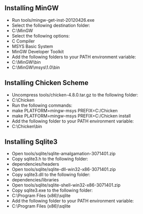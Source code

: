 
Installing MinGW
----------------

- Run tools/mingw-get-inst-20120426.exe
- Select the following destination folder:
 - C:\MinGW
- Select the following options:
 - C Compiler
 - MSYS Basic System
 - MinGW Developer Toolkit
- Add the following folders to your PATH environment variable:
 - C:\MinGW\bin
 - C:\MinGW\msys\1.0\bin

Installing Chicken Scheme
-------------------------

- Uncompress tools/chicken-4.8.0.tar.gz to the following folder:
 - C:\Chicken
- Run the following commands:
 - make PLATFORM=mingw-msys PREFIX=C:/Chicken
 - make PLATFORM=mingw-msys PREFIX=C:/Chicken install
- Add the following folder to your PATH environment variable:
 - C:\Chicken\bin

Installing Sqlite3
------------------

- Open tools/sqlite/sqlite-amalgamation-3071401.zip
- Copy sqlite3.h to the following folder:
 - dependencies/headers
- Open tools/sqlite/sqlite-dll-win32-x86-3071401.zip
- Copy sqlite3.dll to the following folder:
 - dependencies/libraries
- Open tools/sqlite/sqlite-shell-win32-x86-3071401.zip
- Copy sqlite3.exe to the following folder:
 - C:\Program Files (x86)\sqlite
- Add the following folder to your PATH environment variable:
 - C:\Program Files (x86)\sqlite
